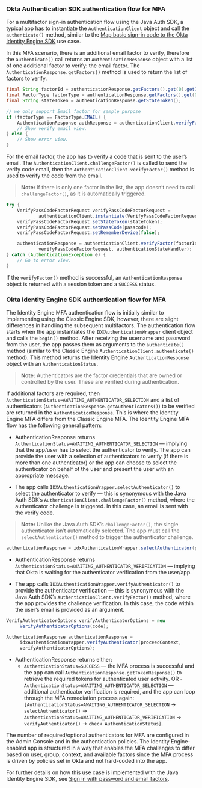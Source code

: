 ### Okta Authentication SDK authentication flow for MFA

For a multifactor sign-in authentication flow using the Java Auth SDK, a typical app has to instantiate the `AuthenticationClient` object and call the `authenticate()` method, similar to the [Map basic sign-in code to the Okta Identity Engine SDK](#map-basic-sign-in-code-to-the-okta-identity-engine-sdk) use case.

In this MFA scenario, there is an additional email factor to verify, therefore the `authenticate()` call returns an `AuthenticationResponse` object with a list of one additional factor to verify: the email factor. The `AuthenticationResponse.getFactors()` method is used to return the list of factors to verify.

```java
final String factorId = authenticationResponse.getFactors().get(0).getId();
final FactorType factorType = authenticationResponse.getFactors().get(0).getType();
final String stateToken = authenticationResponse.getStateToken();

// we only support Email factor for sample purpose
if (factorType == FactorType.EMAIL) {
    AuthenticationResponse authResponse = authenticationClient.verifyFactor(factorId, stateToken, authenticationStateHandler);
    // Show verify email view.
} else {
    // Show error view.
}
```

For the email factor, the app has to verify a code that is sent to the user’s email. The `AuthenticationClient.challengeFactor()` is called to send the verify code email, then the `AuthenticationClient.verifyFactor()` method is used to verify the code from the email.

> **Note:** If there is only one factor in the list, the app doesn’t need to call `challengeFactor()`, as it is automatically triggered.

```java
try {
    VerifyPassCodeFactorRequest verifyPassCodeFactorRequest =
            authenticationClient.instantiate(VerifyPassCodeFactorRequest.class);
    verifyPassCodeFactorRequest.setStateToken(stateToken);
    verifyPassCodeFactorRequest.setPassCode(passcode);
    verifyPassCodeFactorRequest.setRememberDevice(false);

    authenticationResponse = authenticationClient.verifyFactor(factorId,
            verifyPassCodeFactorRequest, authenticationStateHandler);
} catch (AuthenticationException e) {
    // Go to error view.
}
```

If the `verifyFactor()` method is successful, an `AuthenticationResponse` object is returned with a session token and a `SUCCESS` status.

### Okta Identity Engine SDK authentication flow for MFA

The Identity Engine MFA authentication flow is initially similar to implementing using the Classic Engine SDK, however, there are slight differences in handling the subsequent multifactors. The authentication flow starts when the app instantiates the `IDXAuthenticationWrapper` client object and calls the `begin()` method. After receiving the username and password from the user, the app passes them as arguments to the `authenticate()` method (similar to the Classic Engine `AuthenticationClient.authenticate()` method). This method returns the Identity Engine `AuthenticationResponse` object with an `AuthenticationStatus`.

> **Note:** Authenticators are the factor credentials that are owned or controlled by the user. These are verified during authentication.

If additional factors are required, then `AuthenticationStatus=AWAITING_AUTHENTICATOR_SELECTION` and a list of authenticators (`AuthenticationResponse.getAuthenticators()`) to be verified are returned in the `AuthenticationResponse`. This is where the Identity Engine MFA differs from the Classic Engine MFA. The Identity Engine MFA flow has the following general pattern:

- AuthenticationResponse returns `AuthenticationStatus=AWAITING_AUTHENTICATOR_SELECTION` &mdash; implying that the app/user has to select the authenticator to verify. The app can provide the user with a selection of authenticators to verify (if there is more than one authenticator) or the app can choose to select the authenticator on behalf of the user and present the user with an appropriate message.

- The app calls `IDXAuthenticationWrapper.selectAuthenticator()` to select the authenticator to verify &mdash; this is synonymous with the Java Auth SDK’s `AuthenticationClient.challengeFactor()` method, where the authenticator challenge is triggered. In this case, an email is sent with the verify code.

> **Note:** Unlike the Java Auth SDK’s `challengeFactor()`, the single authenticator isn’t automatically selected. The app must call the `selectAuthenticator()` method to trigger the authenticator challenge.

```java
authenticationResponse = idxAuthenticationWrapper.selectAuthenticator(proceedContext, authenticator);
```

- AuthenticationResponse returns `AuthenticationStatus=AWAITING_AUTHENTICATOR_VERIFICATION` &mdash; implying that Okta is waiting for the authenticator verification from the user/app.

- The app calls `IDXAuthenticationWrapper.verifyAuthenticator()` to provide the authenticator verification &mdash; this is synonymous with the Java Auth SDK’s `AuthenticationClient.verifyFactor()` method, where the app provides the challenge verification. In this case, the code within the user’s email is provided as an argument.

```java
VerifyAuthenticatorOptions verifyAuthenticatorOptions = new
     VerifyAuthenticatorOptions(code);

AuthenticationResponse authenticationResponse =
     idxAuthenticationWrapper.verifyAuthenticator(proceedContext,
     verifyAuthenticatorOptions);
```

- AuthenticationResponse returns either:
  - `AuthenticationStatus=SUCCESS` &mdash; the MFA process is successful and the app can call `AuthenticationResponse.getTokenResponse()` to retrieve the required tokens for authenticated user activity.
  OR
  -`AuthenticationStatus=AWAITING_AUTHENTICATOR_SELECTION` &mdash; additional authenticator verification is required, and the app can loop through the MFA remediation process again: `[AuthenticationStatus=AWAITING_AUTHENTICATOR_SELECTION` -> `selectAuthenticator()` -> `AuthenticationStatus=AWAITING_AUTHENTICATOR_VERIFICATION` -> `verifyAuthenticator()` -> `check AuthenticationStatus]`.

The number of required/optional authenticators for MFA are configured in the Admin Console and in the authentication policies. The Identity Engine-enabled app is structured in a way that enables the MFA challenges to differ based on user, group, context, and available factors since the MFA process is driven by policies set in Okta and not hard-coded into the app.

For further details on how this use case is implemented with the Java Identity Engine SDK, see [Sign in with password and email factors](/docs/guides/oie-embedded-sdk-use-case-sign-in-pwd-email/android/main/).
